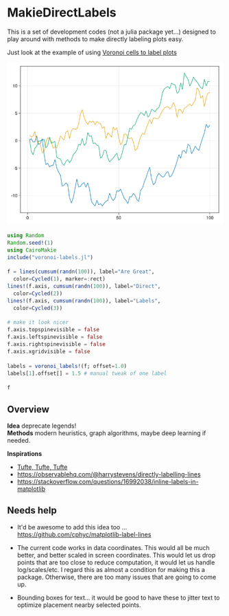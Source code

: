 MakieDirectLabels
=================

This is a set of development codes (not a julia package yet...)
designed to play around with methods to make directly labeling plots easy.

Just look at the example of using [Voronoi cells to label plots](label-explainer.md)

![](doc/label-explainer_2_1.png)

```julia
using Random
Random.seed!(1)
using CairoMakie
include("voronoi-labels.jl")

f = lines(cumsum(randn(100)), label="Are Great",
  color=Cycled(1), marker=:rect)
lines!(f.axis, cumsum(randn(100)), label="Direct",
  color=Cycled(2))
lines!(f.axis, cumsum(randn(100)), label="Labels",
  color=Cycled(3))

# make it look nicer
f.axis.topspinevisible = false
f.axis.leftspinevisible = false
f.axis.rightspinevisible = false
f.axis.xgridvisible = false

labels = voronoi_labels!(f; offset=1.0)
labels[1].offset[] = 1.5 # manual tweak of one label 

f
```

Overview
--------

**Idea** deprecate legends!    
**Methods** modern heuristics, graph algorithms, maybe deep learning if needed.

**Inspirations**
- [Tufte, Tufte, Tufte](https://twitter.com/EdwardTufte/status/1274213603151880192/photo/1)
- https://observablehq.com/@harrystevens/directly-labelling-lines
- https://stackoverflow.com/questions/16992038/inline-labels-in-matplotlib

Needs help
----------
- It'd be awesome to add this idea too ... https://github.com/cphyc/matplotlib-label-lines

- The current code works in data coordinates. This would all be much better, 
and better scaled in screen coordinates. This would let us drop points that
are too close to reduce computation, it would let us handle log/scales/etc.
I regard this as almost a condition for making this a package. Otherwise, there
are too many issues that are going to come up. 

- Bounding boxes for text... it would be good to have these to jitter text
to optimize placement nearby selected points. 


